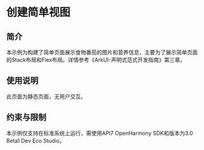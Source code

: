 # 创建简单视图
## 简介
本示例为构建了简单页面展示食物番茄的图片和营养信息，主要为了展示简单页面的Stack布局和Flex布局。详情参考《ArkUI-声明式范式开发指南》第三章。
## 使用说明
此页面为静态页面，无用户交互。

## 约束与限制
本示例仅支持在标准系统上运行，需使用API7 OpenHarmony SDK和版本为3.0 Beta1 Dev Eco Studio。